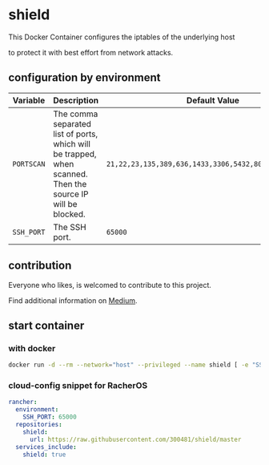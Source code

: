 # shield

This Docker Container configures the iptables of the underlying host

to protect it with best effort from network attacks.

## configuration by environment

|Variable|Description|Default Value|
|--------|-----------|-------------|
|`PORTSCAN`|The comma separated list of ports, which will be trapped, when scanned. Then the source IP will be blocked.|`21,22,23,135,389,636,1433,3306,5432,8086,10000,25565`|
|`SSH_PORT`|The SSH port.|`65000`|

## contribution

Everyone who likes, is welcomed to contribute to this project.

Find additional information on [Medium](https://medium.com/@dennis.riemenschneider/configure-the-firewall-of-a-docker-server-d048b7e02871).

## start container

### with docker

```bash
docker run -d --rm --network="host" --privileged --name shield [ -e "SSH_PORT=65000" -e "PORTSCAN=21,22,23,135,389,636,1433,3306,5432,8086,10000,25565" ] 300481/shield:0.1.4
```

### cloud-config snippet for RacherOS

```yaml
rancher:
  environment:
    SSH_PORT: 65000
  repositories:
    shield:
      url: https://raw.githubusercontent.com/300481/shield/master
  services_include:
    shield: true
```

